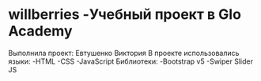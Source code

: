 # willberries -Учебный проект в Glo Academy
Выполнила проект: Евтушенко Виктория
В проекте использовались языки: 
-HTML
-CSS
-JavaScript
Библиотеки:
-Bootstrap v5
-Swiper Slider JS
